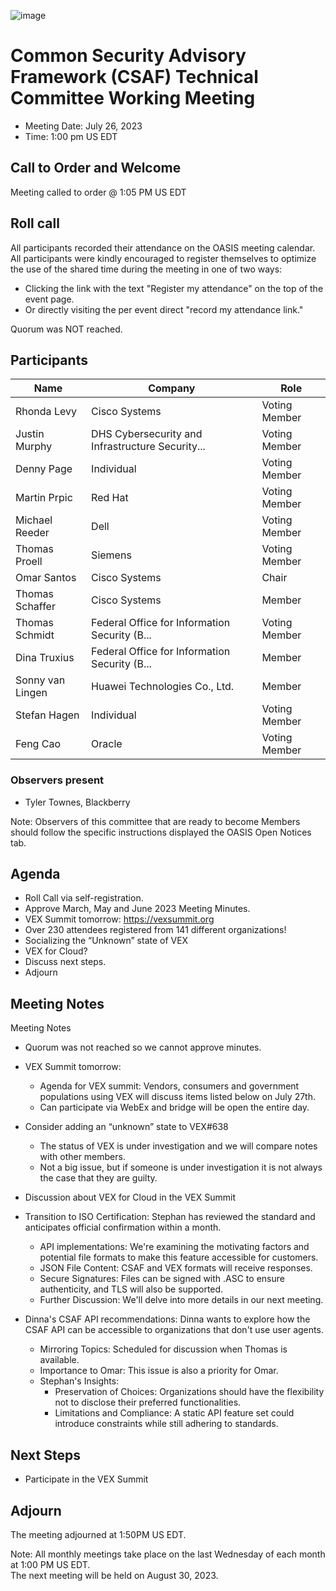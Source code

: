 ![image](https://user-images.githubusercontent.com/1690898/139102180-5c1e2583-14f1-4f58-ab2b-9e3807ed529c.png)

# Common Security Advisory Framework (CSAF) Technical Committee Working Meeting

- Meeting Date: July 26, 2023
- Time: 1:00 pm US EDT

## Call to Order and Welcome

Meeting called to order @ 1:05 PM US EDT

## Roll call

All participants recorded their attendance on the OASIS meeting calendar. 
All participants were kindly encouraged to register themselves to optimize the use of the shared time during the meeting in one of two ways:
- Clicking the link with the text "Register my attendance" on the top of the event page.
- Or directly visiting the per event direct "record my attendance link." 

Quorum was NOT reached.


## Participants

| Name               | Company                                          | Role         |
|--------------------|--------------------------------------------------|--------------|
| Rhonda Levy        | Cisco Systems                                    | Voting Member|
| Justin Murphy      | DHS Cybersecurity and Infrastructure Security...| Voting Member|
| Denny Page         | Individual                                      | Voting Member|
| Martin Prpic       | Red Hat                                         | Voting Member|
| Michael Reeder     | Dell                                            | Voting Member|
| Thomas Proell     | Siemens                                            | Voting Member|
| Omar Santos        | Cisco Systems                                   | Chair        |
| Thomas Schaffer    | Cisco Systems                                   | Member  |
| Thomas Schmidt     | Federal Office for Information Security (B...    | Voting Member|
| Dina Truxius       | Federal Office for Information Security (B...    | Member  |
| Sonny van Lingen   | Huawei Technologies Co., Ltd.                   | Member |
| Stefan Hagen | Individual | Voting Member | 
| Feng Cao | Oracle | Voting Member |


### Observers present

- Tyler Townes, Blackberry


Note: Observers of this committee that are ready to become Members should follow the specific instructions displayed the OASIS Open Notices tab.

## Agenda
- Roll Call via self-registration.
- Approve March, May and June 2023 Meeting Minutes.
- VEX Summit tomorrow: https://vexsummit.org
- Over 230 attendees registered from 141 different organizations!
- Socializing the “Unknown” state of VEX
- VEX for Cloud?
- Discuss next steps.
- Adjourn


## Meeting Notes
Meeting Notes
- Quorum was not reached so we cannot approve minutes.

- VEX Summit tomorrow:
  - Agenda for VEX summit: Vendors, consumers and government populations using VEX will discuss items listed below on July 27th.
  - Can participate via WebEx and bridge will be open the entire day.  
- Consider adding an “unknown” state to VEX#638
  - The status of VEX is under investigation and we will compare notes with other members.
  - Not a big issue, but if someone is under investigation it is not always the case that they are guilty.
- Discussion about VEX for Cloud in the VEX Summit

- Transition to ISO Certification: Stephan has reviewed the standard and anticipates official confirmation within a month.
  - API implementations: We're examining the motivating factors and potential file formats to make this feature accessible for customers.
  - JSON File Content: CSAF and VEX formats will receive responses.
  - Secure Signatures: Files can be signed with .ASC to ensure authenticity, and TLS will also be supported.
  - Further Discussion: We'll delve into more details in our next meeting.
  
- Dinna's CSAF API recommendations: Dinna wants to explore how the CSAF API can be accessible to organizations that don't use user agents.
  - Mirroring Topics: Scheduled for discussion when Thomas is available.
  - Importance to Omar: This issue is also a priority for Omar.
  - Stephan's Insights: 
    - Preservation of Choices: Organizations should have the flexibility not to disclose their preferred functionalities.
    - Limitations and Compliance: A static API feature set could introduce constraints while still adhering to standards.

## Next Steps
- Participate in the VEX Summit



## Adjourn
The meeting adjourned at 1:50PM US EDT.

Note: All monthly meetings take place on the last Wednesday of each month at 1:00 PM US EDT.     
The next meeting will be held on August 30, 2023.  
